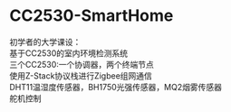 # CC2530-SmartHome
初学者的大学课设：   
基于CC2530的室内环境检测系统    
三个CC2530:一个协调器，两个终端节点   
使用Z-Stack协议栈进行Zigbee组网通信    
DHT11温湿度传感器，BH1750光强传感器，MQ2烟雾传感器    
舵机控制
